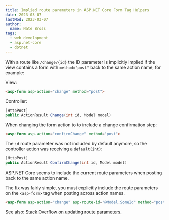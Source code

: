 ```yaml
---
title: Implied route parameters in ASP.NET Core Form Tag Helpers
date: 2023-03-07
lastMod: 2023-03-07
author: 
  name: Nate Bross
tags: 
  - web development
  - asp.net-core
  - dotnet
---
```


With a route like `/change/{id}` the ID parameter is implicitly implied if the view contains a form with `method="post"` back to the same action name, for example:

View:

```html
<asp-form asp-action="change" method="post">
```

Controller:

```cs
[HttpPost]
public ActionResult Change(int id, Model model)
```

When changing the form action to to include a change confirmation step:

```html
<asp-form asp-action="confirmChange" method="post">
```

The `id` route parameter was not included by default anymore, so the controller action was receiving a `default(int)`:

```cs
[HttpPost]
public ActionResult ConfirmChange(int id, Model model)
```

ASP.NET Core seems to include the current route parameters when posting back to the same action name.

The fix was fairly simple, you must explicitly include the route parameters on the `<asp-form>` tag when posting across action names.

```html
<asp-form asp-action="change" asp-route-id="@Model.SomeId" method="post">
```

See also: [Stack Overflow on updating route parameters.](https://stackoverflow.com/a/30041366/86860)
